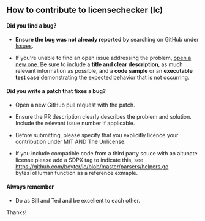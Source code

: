 ## How to contribute to licensechecker (lc)

#### **Did you find a bug?**

* **Ensure the bug was not already reported** by searching on GitHub under [Issues](https://github.com/boyter/lc/issues).

* If you're unable to find an open issue addressing the problem, [open a new one](https://github.com/boyter/lc/issues/new). Be sure to include a **title and clear description**, as much relevant information as possible, and a **code sample** or an **executable test case** demonstrating the expected behavior that is not occurring.

#### **Did you write a patch that fixes a bug?**

* Open a new GitHub pull request with the patch.

* Ensure the PR description clearly describes the problem and solution. Include the relevant issue number if applicable.

* Before submitting, please specify that you explicitly licence your contribution under MIT AND The Unlicense.

* If you include compatible code from a third party souce with an altunate license please add a SDPX tag to indicate this, see https://github.com/boyter/lc/blob/master/parsers/helpers.go bytesToHuman function as a reference exmaple.


#### **Always remember**

* Do as Bill and Ted and be excellent to each other.

Thanks!
